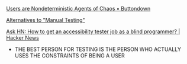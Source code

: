 
[Users are Nondeterministic Agents of Chaos • Buttondown](https://buttondown.email/hillelwayne/archive/users-are-nondeterministic-agents-of-chaos)

[Alternatives to "Manual Testing"](https://www.linkedin.com/pulse/alternatives-manual-testing-michael-bolton)

[Ask HN: How to get an accessibility tester job as a blind programmer? | Hacker News](https://news.ycombinator.com/item?id=34986264)
- THE BEST PERSON FOR TESTING IS THE PERSON WHO ACTUALLY USES THE CONSTRAINTS OF BEING A USER
